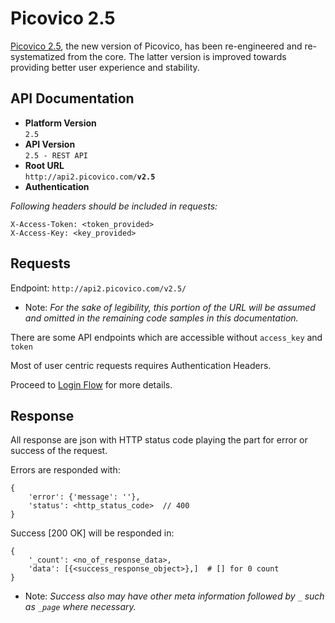 # Picovico 2.5
[Picovico 2.5](http://picovico.com), the new version of Picovico, has been re-engineered and re-systematized from the core. The latter version is improved towards providing better user experience and stability.

## API Documentation
* __Platform Version__  
`2.5`
* __API Version__  
`2.5 - REST API`
* __Root URL__  
`http://api2.picovico.com/`__`v2.5`__  
* __Authentication__  

*Following headers should be included in requests:*


    X-Access-Token: <token_provided>
    X-Access-Key: <key_provided>

## Requests

Endpoint: `http://api2.picovico.com/v2.5/`

- Note: *For the sake of legibility, this portion of the URL will be assumed and omitted in the remaining code samples in this documentation.*

There are some API endpoints which are accessible without `access_key` and `token`

Most of user centric requests requires Authentication Headers.

Proceed to [Login Flow](account) for more details.



## Response
All response are json with HTTP status code playing the part for error or success of the request.

Errors are responded with:

    {
        'error': {'message': ''},
        'status': <http_status_code>  // 400
    }

Success [200 OK] will be responded in: 

    {
        '_count': <no_of_response_data>,
        'data': [{<success_response_object>},]  # [] for 0 count
    }


- Note: *Success also may have other meta information followed by `_` such as `_page` where necessary.*
